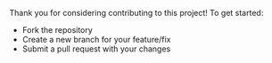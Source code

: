 Thank you for considering contributing to this project! To get started:
- Fork the repository
- Create a new branch for your feature/fix
- Submit a pull request with your changes
